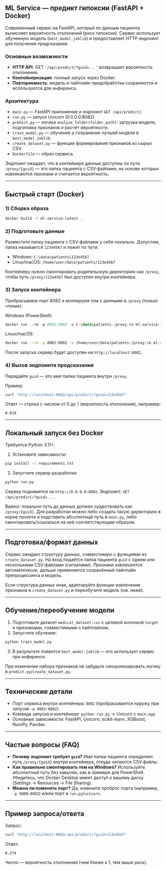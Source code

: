 ## ML Service — предикт гипоксии (FastAPI + Docker)

Современный сервис на FastAPI, который по данным пациента вычисляет вероятность отклонений (риск гипоксии). Сервис использует обученную модель (`best_model.joblib`) и предоставляет HTTP‑эндпоинт для получения предсказания.

### Основные возможности
- **HTTP API**: GET `'/api/predict/?guid=...'` возвращает вероятность отклонения.
- **Контейнеризация**: полный запуск через Docker.
- **Повторяемость**: модель и пайплайн предобработки сохраняются и используются для инференса.

### Архитектура
- `main.py` — FastAPI приложение и эндпоинт `GET /api/predict/`.
- `run.py` — запуск Uvicorn (0.0.0.0:8082).
- `predict.py` — логика `analyze_folder(folder_path)`: загрузка модели, подготовка признаков и расчёт вероятности.
- `train_model.py` — обучение и сохранение лучшей модели в `best_model.joblib`.
- `create_dataset.py` — функции формирования признаков из сырых CSV.
- `Dockerfile` — образ сервиса.

Эндпоинт ожидает, что в контейнере данные доступны по пути `/proxy/{guid}` — это папка пациента с CSV‑файлами, на основе которых извлекаются признаки и считается вероятность.

---

## Быстрый старт (Docker)

### 1) Сборка образа
```bash
docker build -t ml-service:latest .
```

### 2) Подготовьте данные
Разместите папку пациента с CSV‑файлами у себя локально. Допустим, папка называется `123e4567` и лежит по пути:
- Windows: `C:\data\patients\123e4567`
- Linux/macOS: `/home/user/data/patients/123e4567`

Контейнеру нужно смонтировать родительскую директорию как `/proxy`, чтобы путь `/proxy/123e4567` был доступен внутри контейнера.

### 3) Запуск контейнера
Пробрасываем порт 8082 и монтируем том с данными в `/proxy` (только чтение):

Windows (PowerShell):
```powershell
docker run --rm -p 8082:8082 -v C:\data\patients:/proxy:ro ml-service:latest
```

Linux/macOS:
```bash
docker run --rm -p 8082:8082 -v /home/user/data/patients:/proxy:ro ml-service:latest
```

После запуска сервер будет доступен на `http://localhost:8082`.

### 4) Вызов эндпоинта предсказания
Передайте `guid` — это имя папки пациента внутри `/proxy`.

Пример:
```bash
curl "http://localhost:8082/api/predict/?guid=123e4567"
```

Ответ — строка с числом от 0 до 1 (вероятность отклонения), например:
```text
0.618
```

---

## Локальный запуск без Docker

Требуется Python 3.11+.

1) Установите зависимости:
```bash
pip install -r requirements.txt
```

2) Запустите сервер разработки:
```bash
python run.py
```

Сервер поднимется на `http://0.0.0.0:8082`. Эндпоинт: `GET /api/predict/?guid=...`.

Важно: локально путь до данных должен существовать как `/proxy/{guid}`. Для разработки можно либо создать такую директорию в корне проекта и подставить абсолютный путь в `main.py`, либо смонтировать/ссылаться на неё соответствующим образом.

---

## Подготовка/формат данных

Сервис ожидает структуру данных, совместимую с функциями из `create_dataset.py`. На вход подаётся папка пациента `guid` с одним или несколькими CSV‑файлами (сигналами). Признаки извлекаются автоматически, дальше применяется сохранённый пайплайн препроцессинга и модель.

Если структура данных иная, адаптируйте функции извлечения признаков в `create_dataset.py` и переобучите модель (см. ниже).

---

## Обучение/переобучение модели

1) Подготовьте датасет `medical_dataset.csv` с целевой колонкой `target` и признаками, совместимыми с пайплайном.
2) Запустите обучение:
```bash
python train_model.py
```
3) В результате появится `best_model.joblib` — его использует сервис при инференсе.

При изменении набора признаков не забудьте синхронизировать логику в `predict.py`/`create_dataset.py`.

---

## Технические детали
- Порт сервиса внутри контейнера: `8082` (пробрасывается наружу при запуске `-p 8082:8082`).
- Команда запуска в контейнере: `python run.py` → Uvicorn с `main:app`.
- Основные зависимости: FastAPI, Uvicorn, scikit-learn, XGBoost, NumPy, Pandas.

---

## Частые вопросы (FAQ)

- **Почему эндпоинт требует `guid`?**  Имя папки пациента определяет путь `/proxy/{guid}` внутри контейнера, откуда читаются CSV‑файлы.
- **Как правильно смонтировать том на Windows?**  Используйте абсолютный путь без кавычек, как в примере для PowerShell. Убедитесь, что Docker Desktop имеет доступ к вашему диску (Settings → Resources → File Sharing).
- **Можно ли поменять порт?**  Да, измените проброс порта (например, `-p 9000:8082`) и/или порт в `run.py`/`uvicorn`.

---

## Пример запроса/ответа

Запрос:
```bash
curl "http://localhost:8082/api/predict/?guid=123e4567"
```

Ответ:
```text
0.274
```

Число — вероятность отклонения (чем ближе к 1, тем выше риск).


